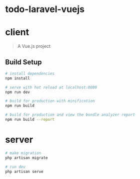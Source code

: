 # todo-laravel-vuejs

# client

> A Vue.js project

## Build Setup

``` bash
# install dependencies
npm install

# serve with hot reload at localhost:8080
npm run dev

# build for production with minification
npm run build

# build for production and view the bundle analyzer report
npm run build --report
```

# server

```bash
# make migration
php artisan migrate

# run dev
php artisan serve
